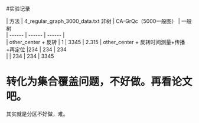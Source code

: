#实验记录

| 方法 | 4_regular_graph_3000_data.txt 非树 | CA-GrQc（5000一般图） | 一般树  
| ------ | ------ | ------ |  
| other_center + 反转 | 1  | 3345 | 2.315 
| other_center + 反转时间测量+传播+再定位 |234  | 234 |  234  
| | 234 | 234 | 3345






# 转化为集合覆盖问题，不好做。再看论文吧。
其实就是分区不好做，难。
